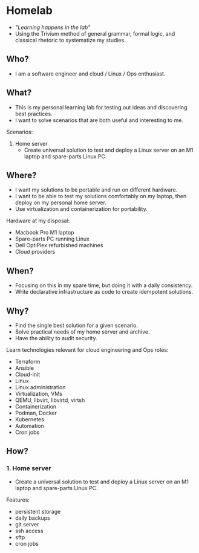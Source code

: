 # Homelab
- _"Learning happens in the lab"_
- Using the Trivium method of general grammar, formal logic, and classical rhetoric to systematize my studies.

## Who?
- I am a software engineer and cloud / Linux / Ops enthusiast.

## What?
- This is my personal learning lab for testing out ideas and discovering best practices.
- I want to solve scenarios that are both useful and interesting to me.

Scenarios:

1. Home server
    - Create universal solution to test and deploy a Linux server on an M1 laptop and spare-parts Linux PC.


## Where?
- I want my solutions to be portable and run on different hardware.  
- I want to be able to test my solutions comfortably on my laptop, then deploy on my personal home server.
- Use virtualization and containerization for portability.

Hardware at my disposal:

- Macbook Pro M1 laptop
- Spare-parts PC running Linux
- Dell OptiPlex refurbished machines
- Cloud providers

## When?
- Focusing on this in my spare time, but doing it with a daily consistency.
- Write declarative infrastructure as code to create idempotent solutions.

## Why?
- Find the single best solution for a given scenario.
- Solve practical needs of my home server and archive.
- Have the ability to audit security.

Learn technologies relevant for cloud engineering and Ops roles:

- Terraform
- Ansible
- Cloud-init
- Linux
- Linux administration
- Virtualization, VMs
- QEMU, libvirt, libvirtd, virtsh
- Containerization
- Podman, Docker
- Kubernetes
- Automation
- Cron jobs

## How?

### 1. Home server
- Create a universal solution to test and deploy a Linux server on an M1 laptop and spare-parts Linux PC.

Features:
- persistent storage
- daily backups
- git server
- ssh access
- sftp
- cron jobs
